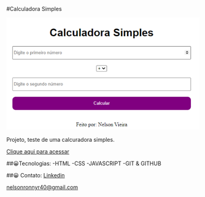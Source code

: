 #Calculadora Simples

![preview](./.github/capa.png)

Projeto, teste de uma calcuradora simples.

[Clique aqui para acessar](https://nelsonvieira093.github.io/Calculadora-Simples/)

##😀Tecnologias: 
-HTML
-CSS
-JAVASCRIPT
-GIT & GITHUB

##😀 Contato:
[Linkedin](https://www.linkedin.com/in/nelson-jo%C3%A3o-carlos-vieira-a9017b163/)

nelsonronnyr40@gmail.com
